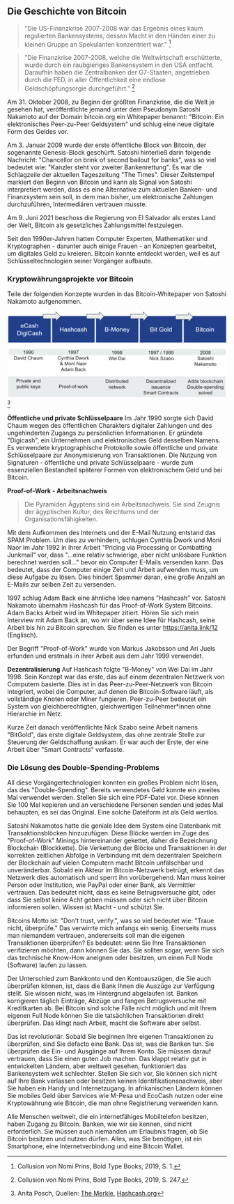 ## Die Geschichte von Bitcoin
>"Die US-Finanzkrise 2007-2008 war das Ergebnis eines kaum regulierten Bankensystems, dessen Macht in den Händen einer zu kleinen Gruppe an Spekulanten konzentriert war." [^20]

>"Die Finanzkrise 2007-2008, welche die Weltwirtschaft erschütterte, wurde durch ein raubgieriges Bankensystem in den USA entfacht. Daraufhin haben die Zentralbanken der G7-Staaten, angetrieben durch die FED, in aller Öffentlichkeit eine endlose Geldschöpfungsorgie durchgeführt." [^21]

Am 31. Oktober 2008, zu Beginn der größten Finanzkrise, die die Welt je gesehen hat, veröffentlichte jemand unter dem Pseudonym Satoshi Nakamoto auf der Domain bitcoin.org ein Whitepaper benannt: "Bitcoin: Ein elektronisches Peer-zu-Peer Geldsystem" und schlug eine neue digitale Form des Geldes vor.

Am 3. Januar 2009 wurde der erste öffentliche Block von Bitcoin, der sogenannte Genesis-Block geschürft. Satoshi hinterließ darin folgende Nachricht: "Chancellor on brink of second bailout for banks", was so viel bedeutet wie: "Kanzler steht vor zweiter Bankenrettung". Es war die Schlagzeile der aktuellen Tageszeitung "The Times". Dieser Zeitstempel markiert den Beginn von Bitcoin und kann als Signal von Satoshi interpretiert werden, dass es eine Alternative zum aktuellen Banken- und Finanzsystem sein soll, in dem man bisher, um elektronische Zahlungen durchzuführen, Intermediären vertrauen musste.

Am 9. Juni 2021 beschoss die Regierung von El Salvador als erstes Land der Welt, Bitcoin als gesetzliches Zahlungsmittel festzulegen.

Seit den 1990er-Jahren hatten Computer Experten, Mathematiker und Kryptographen - darunter auch einige Frauen - an Konzepten gearbeitet, um digitales Geld zu kreieren. Bitcoin konnte entdeckt werden, weil es auf Schlüsseltechnologien seiner Vorgänger aufbaute.

### Kryptowährungsprojekte vor Bitcoin
Teile der folgenden Konzepte wurden in das Bitcoin-Whitepaper von Satoshi Nakamoto aufgenommen. 

![Kryptowährungsprojekte vor Bitcoin](assets/_History-of-Bitcoin.png)[^22]

**Öffentliche und private Schlüsselpaare**
Im Jahr 1990 sorgte sich David Chaum wegen des öffentlichen Charakters digitaler Zahlungen und des ungehinderten Zugangs zu persönlichen Informationen. Er gründete "Digicash", ein Unternehmen und elektronisches Geld desselben Namens. Es verwendete kryptographische Protokolle sowie öffentliche und private Schlüsselpaare zur Anonymisierung von Transaktionen. Die Nutzung von Signaturen - öffentliche und private Schlüsselpaare - wurde zum essenziellen Bestandteil späterer Formen von elektronischem Geld und bei Bitcoin. 

**Proof-of-Work - Arbeitsnachweis**
> Die Pyramiden Ägyptens sind ein Arbeitsnachweis. Sie sind Zeugnis der ägyptischen Kultur, des Reichtums und der Organisationsfähigkeiten.

Mit dem Aufkommen des Internets und der E-Mail Nutzung entstand das SPAM Problem. Um dies zu verhindern, schlugen Cynthia Dwork und Moni Naor im Jahr 1992 in ihrer Arbeit "Pricing via Processing or Combatting Junkmail" vor, dass "...eine relativ schwierige, aber nicht unlösbare Funktion berechnet werden soll..." bevor ein Computer E-Mails versenden kann. Das bedeutet, dass der Computer einige Zeit und Arbeit aufwenden muss, um diese Aufgabe zu lösen. Dies hindert Spammer daran, eine große Anzahl an E-Mails zur selben Zeit zu versenden.

1997 schlug Adam Back eine ähnliche Idee namens "Hashcash" vor. Satoshi Nakamoto übernahm Hashcash für das Proof-of-Work System Bitcoins. Adam Backs Arbeit wird im Whitepaper zitiert. Hören Sie sich mein Interview mit Adam Back an, wo wir über seine Idee für Hashcash, seine Arbeit bis hin zu Bitcoin sprechen. Sie finden es unter https://anita.link/12 (Englisch).

Der Begriff "Proof-of-Work" wurde von Markus Jakobsson und Ari Juels erfunden und erstmals in ihrer Arbeit aus dem Jahr 1999 verwendet.

**Dezentralisierung**
Auf Hashcash folgte "B-Money" von Wei Dai im Jahr 1998. Sein Konzept war das erste, das auf einem dezentralen Netzwerk von Computern basierte. Dies ist in das Peer-zu-Peer-Netzwerk von Bitcoin integriert, wobei die Computer, auf denen die Bitcoin-Software läuft, als vollständige Knoten oder Miner fungieren. Peer-zu-Peer bedeutet ein System von gleichberechtigten, gleichwertigen Teilnehmer*innen ohne Hierarchie im Netz.

Kurze Zeit danach veröffentlichte Nick Szabo seine Arbeit namens "BitGold", das erste digitale Geldsystem, das ohne zentrale Stelle zur Steuerung der Geldschaffung auskam. Er war auch der Erste, der eine Arbeit über "Smart Contracts" verfasste. 

### Die Lösung des Double-Spending-Problems
All diese Vorgängertechnologien konnten ein großes Problem nicht lösen, das des "Double-Spending". Bereits verwendetes Geld konnte ein zweites Mal verwendet werden. Stellen Sie sich eine PDF-Datei vor. Diese können Sie 100 Mal kopieren und an verschiedene Personen senden und jedes Mal behaupten, es sei das Original. Eine solche Dateiform ist als Geld wertlos. 

Satoshi Nakamotos hatte die geniale Idee dem System eine Datenbank mit Transaktionsblöcken hinzuzufügen. Diese Blöcke werden im Zuge des "Proof-of-Work" Minings hintereinander gekettet, daher die Bezeichnung Blockchain (Blockkette). Die Verkettung der Blöcke und Transaktionen in der korrekten zeitlichen Abfolge in Verbindung mit dem dezentralen Speichern der Blockchain auf vielen Computern macht Bitcoin unfälschbar und unveränderbar. Sobald ein Akteur im Bitcoin-Netzwerk betrügt, erkennt das Netzwerk dies automatisch und sperrt ihn vorübergehend. Man muss keiner Person oder Institution, wie PayPal oder einer Bank, als Vermittler vertrauen. Das bedeutet nicht, dass es keine Betrugsversuche gibt, oder dass Sie selbst keine Acht geben müssen oder sich nicht über Bitcoin informieren sollen. Wissen ist Macht - und schützt Sie.

Bitcoins Motto ist: "Don't trust, verify.", was so viel bedeutet wie: "Traue nicht, überprüfe." Das verwirrte mich anfangs ein wenig. Einerseits muss man niemandem vertrauen, andererseits soll man die eigenen Transaktionen überprüfen? Es bedeutet: wenn Sie Ihre Transaktionen verifizieren möchten, dann können Sie das. Sie sollten sogar, wenn Sie sich das technische Know-How aneignen oder besitzen, um einen Full Node (Software) laufen zu lassen. 

Der Unterschied zum Bankkonto und den Kontoauszügen, die Sie auch überprüfen können, ist, dass die Bank Ihnen die Auszüge zur Verfügung stellt. Sie wissen nicht, was im Hintergrund abgelaufen ist. Banken korrigieren täglich Einträge, Abzüge und fangen Betrugsversuche mit Kreditkarten ab. Bei Bitcoin sind solche Fälle nicht möglich und mit Ihrem eigenen Full Node können Sie die tatsächlichen Transaktionen direkt überprüfen. Das klingt nach Arbeit, macht die Software aber selbst.

Das ist revolutionär. Sobald Sie beginnen Ihre eigenen Transaktionen zu überprüfen, sind Sie defacto eine Bank. Das ist, was die Banken tun. Sie überprüfen die Ein- und Ausgänge auf Ihrem Konto. Sie müssen darauf vertrauen, dass Sie einen guten Job machen. Das klappt relativ gut in entwickelten Ländern, aber weltweit gesehen, funktioniert das Bankensystem weit schlechter. Stellen Sie sich vor, Sie können sich nicht auf Ihre Bank verlassen oder besitzen keinen Identifikationsnachweis, aber Sie haben ein Handy und Internetzugang. In afrikanischen Ländern können Sie mobiles Geld über Services wie M-Pesa und EcoCash nutzen oder eine Kryptowährung wie Bitcoin, die man ohne Registrierung verwenden kann. 

Alle Menschen weltweit, die ein internetfähiges Mobiltelefon besitzen, haben Zugang zu Bitcoin. Banken, wie wir sie kennen, sind nicht erforderlich. Sie müssen auch niemanden um Erlaubnis fragen, ob Sie Bitcoin besitzen und nutzen dürfen. Alles, was Sie benötigen, ist ein Smartphone, eine Internetverbindung und eine Bitcoin Wallet.

[^20]: Collusion von Nomi Prins, Bold Type Books, 2019, S. 1.

[^21]: Collusion von Nomi Prins, Bold Type Books, 2019, S. 247.

[^22]: Anita Posch, Quellen: [The Merkle](https://themerkle.com/top-4-cryptocurrency-projects-created-ahead-of-bitcoin/), [Hashcash.org](http://www.hashcash.org/bitcoin/)
